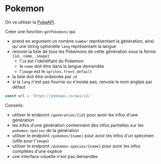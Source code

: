 # Pokemon

On va utiliser la [PokeAPI](https://pokeapi.co/).

Créer une fonction `getPokemons` qui
- prend en argument un nombre `number` représentant la génération, ainsi qu'une string optionelle `lang` représentant la langue
- renvoie la liste de tous les Pokemons de cette génération sous la forme `{id, name, image}`
  - l'`id` est l'identifiant du Pokemon
  - le `name` doit être dans la langue demandée
  - l'`image` est le `sprites.front_default`
- la liste doit être ordonnée par `id`
- si la `lang` n'est pas fournie ou n'existe pas, renvoie le nom anglais par défaut

```js
const url = `https://pokeapi.co/api/v2/`
```

Conseils:
- utiliser le endpoint `/generation/{id}` pour avoir les infos d'une génération
- les infos d'une génération contiennent des infos partielles sur les `pokemon-species` de la génération
- utiliser le endpoint `/pokemon/{name}` pour avoir les infos d'un spécimen (utile pour l'`image`)
- utiliser le endpoint `/pokemon-species/{name}` pour avoir les infos complètes d'une espèce
- une interface visuelle n'est pas demandée
